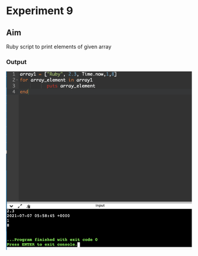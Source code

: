 # Experiment 9
## Aim
Ruby script to print elements of given array


### Output

![output](exp9.png)
